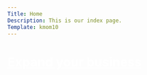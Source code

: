 ```yaml
---
Title: Home
Description: This is our index page.
Template: kmom10
---
```

<div stlye= "background-color: black;">
<a href="highlight" style="color: white;"><h1 class="flash">Expand your business</h1></a>
</div>